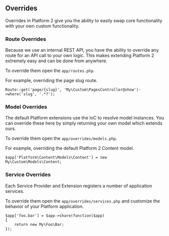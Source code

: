 ## Overrides

Overrides in Platform 2 give you the ability to easily swap core functionality with your own custom functionality.

### Route Overrides

Because we use an internal REST API, you have the ability to override any route for an API call to your own logic. This makes extending Platform 2 extremely easy and can be done from anywhere.

To override them open the `app/routes.php`.

For example, overriding the page slug route.

	Route::get('page/{slug}', 'My\Custom\PagesController@show')->where('slug', '.*?');

### Model Overrides

The default Platform extensions use the IoC to resolve model instances. You can override these here by simply returning your own model which extends ours.

To override them open the `app/overrides/models.php`.

For example, overriding the default Platform 2 Content model.

	$app['Platform\Content\Models\Content'] = new My\Custom\Models\Content;

### Service Overrides

Each Service Provider and Extension registers a number of application services.

To override them open the `app/overrides/services.php` and customize the behavior of your Platform application.

	$app['foo.bar'] = $app->share(function($app)
	{
		return new My\Foo\Bar;
	});
